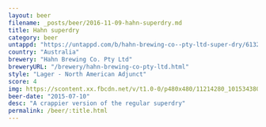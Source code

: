 ```yaml
---
layout: beer
filename: _posts/beer/2016-11-09-hahn-superdry.md
title: Hahn superdry
category: beer
untappd: "https://untappd.com/b/hahn-brewing-co--pty-ltd-super-dry/6132"
country: "Australia"
brewery: "Hahn Brewing Co. Pty Ltd"
breweryURL: "/brewery/hahn-brewing-co-pty-ltd.html"
style: "Lager - North American Adjunct"
score: 4
img: https://scontent.xx.fbcdn.net/v/t1.0-0/p480x480/11214280_10153438037523745_4286815657184147844_n.jpg?oh=ec2b3c8ba682b218f9d69f7d6e4dbaa3&oe=59426A31
beer-date: "2015-07-10"
desc: "A crappier version of the regular superdry"
permalink: /beer/:title.html
---
```

